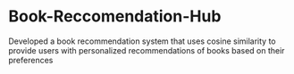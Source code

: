 # Book-Reccomendation-Hub
Developed a book recommendation system that uses cosine similarity to provide users with personalized recommendations of  books based on their preferences
